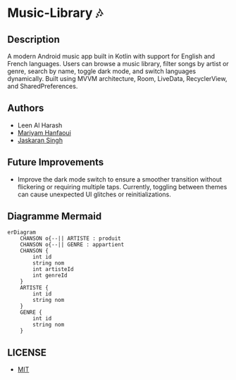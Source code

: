 # Music-Library 🎶

## Description
A modern Android music app built in Kotlin with support for English and French languages. Users can browse a music library, filter songs by artist or genre, search by name, toggle dark mode, and switch languages dynamically. Built using MVVM architecture, Room, LiveData, RecyclerView, and SharedPreferences.

## Authors
- Leen Al Harash
- [Mariyam Hanfaoui](https://github.com/hmariyam)
- [Jaskaran Singh]()

## Future Improvements
- Improve the dark mode switch to ensure a smoother transition without flickering or requiring multiple taps. Currently, toggling between themes can cause unexpected UI glitches or reinitializations.

## Diagramme Mermaid

````mermaid
erDiagram
    CHANSON o{--|| ARTISTE : produit
    CHANSON o{--|| GENRE : appartient
    CHANSON {
        int id
        string nom
        int artisteId
        int genreId
    }
    ARTISTE {
        int id
        string nom
    }
    GENRE { 
        int id
        string nom
    }
````

## LICENSE
- [MIT](https://choosealicense.com/licenses/mit/)
